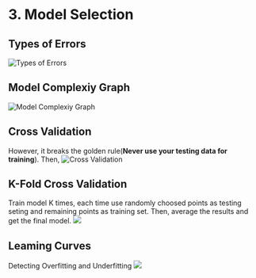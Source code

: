 # 3. Model Selection

## Types of Errors 
![Types of Errors](https://raw.githubusercontent.com/Haoran830/Machine-Learning/master/2-Model-Evaluation-and-Validation%20/images/3-1.png)

## Model Complexiy Graph 
![Model Complexiy Graph](https://raw.githubusercontent.com/Haoran830/Machine-Learning/master/2-Model-Evaluation-and-Validation%20/images/3-2.png)

## Cross Validation
However, it breaks the golden rule(**Never use your testing data for training**).
Then,
![Cross Validation](https://raw.githubusercontent.com/Haoran830/Machine-Learning/master/2-Model-Evaluation-and-Validation%20/images/3-3.png)

## K-Fold Cross Validation
Train model K times, each time use randomly choosed points as testing seting and remaining points as training set. Then, average the results and get the final model.
![](https://raw.githubusercontent.com/Haoran830/Machine-Learning/master/2-Model-Evaluation-and-Validation%20/images/3-4.png)

## Leaming Curves 
Detecting Overfitting and Underfitting
![](https://raw.githubusercontent.com/Haoran830/Machine-Learning/master/2-Model-Evaluation-and-Validation%20/images/3-5.png)